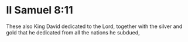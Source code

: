 # II Samuel 8:11

These also King David dedicated to the Lord, together with the silver and gold that he dedicated from all the nations he subdued,
